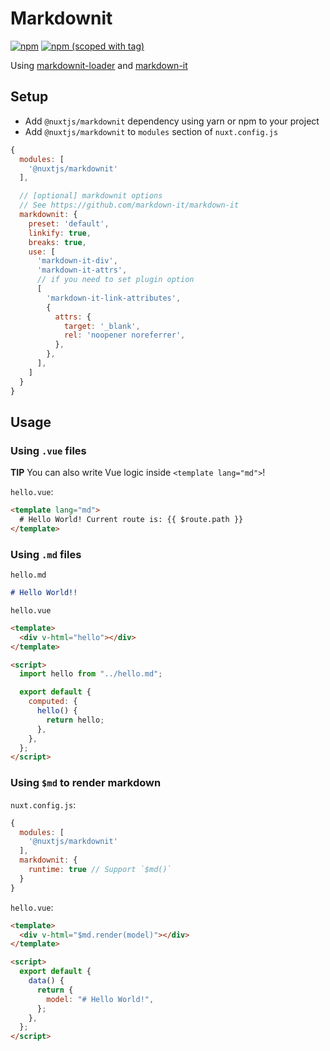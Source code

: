 # Markdownit

[![npm](https://img.shields.io/npm/dt/@nuxtjs/markdownit.svg?style=flat-square)](https://npmjs.com/package/@nuxtjs/markdownit)
[![npm (scoped with tag)](https://img.shields.io/npm/v/@nuxtjs/markdownit/latest.svg?style=flat-square)](https://npmjs.com/package/@nuxtjs/markdownit)

Using [markdownit-loader](https://github.com/nuxt-community/markdownit-loader) and [markdown-it](https://github.com/markdown-it/markdown-it)

## Setup

- Add `@nuxtjs/markdownit` dependency using yarn or npm to your project
- Add `@nuxtjs/markdownit` to `modules` section of `nuxt.config.js`

```js
{
  modules: [
    '@nuxtjs/markdownit'
  ],

  // [optional] markdownit options
  // See https://github.com/markdown-it/markdown-it
  markdownit: {
    preset: 'default',
    linkify: true,
    breaks: true,
    use: [
      'markdown-it-div',
      'markdown-it-attrs',
      // if you need to set plugin option
      [
        'markdown-it-link-attributes',
        {
          attrs: {
            target: '_blank',
            rel: 'noopener noreferrer',
          },
        },
      ],
    ]
  }
}
```

## Usage

### Using `.vue` files

**TIP** You can also write Vue logic inside `<template lang="md">`!

`hello.vue`:

```html
<template lang="md">
  # Hello World! Current route is: {{ $route.path }}
</template>
```

### Using `.md` files

`hello.md`

```md
# Hello World!!
```

`hello.vue`

```html
<template>
  <div v-html="hello"></div>
</template>

<script>
  import hello from "../hello.md";

  export default {
    computed: {
      hello() {
        return hello;
      },
    },
  };
</script>
```

### Using `$md` to render markdown

`nuxt.config.js`:

```js
{
  modules: [
    '@nuxtjs/markdownit'
  ],
  markdownit: {
    runtime: true // Support `$md()`
  }
}
```

`hello.vue`:

```html
<template>
  <div v-html="$md.render(model)"></div>
</template>

<script>
  export default {
    data() {
      return {
        model: "# Hello World!",
      };
    },
  };
</script>
```
